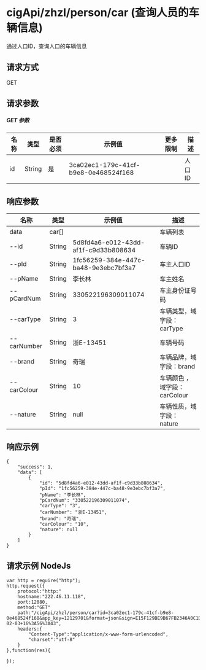 # cigApi/zhzl/person/car (查询人员的车辆信息)

通过人口ID，查询人口的车辆信息


## 请求方式

GET

## 请求参数

##### GET 参数

名称|类型|是否必须|示例值|更多限制|描述
--|--|--|--|--|--
id|String|是|3ca02ec1-179c-41cf-b9e8-0e468524f168||人口ID

## 响应参数

名称|类型|示例值|描述
--|--|--|--
data|car[]||车辆列表
--id|String|5d8fd4a6-e012-43dd-af1f-c9d33b808634|车辆ID
--pId|String|1fc56259-384e-447c-ba48-9e3ebc7bf3a7|车主人口ID
--pName|String|李长林|车主姓名
--pCardNum|String|330522196309011074|车主身份证号码
--carType|String|3|车辆类型，域字段：carType
--carNumber|String|浙E-13451|车辆号码
--brand|String|奇瑞|车辆品牌，域字段：brand
--carColour|String|10|车辆颜色 ，域字段：carColour
--nature|String|null|车辆性质，域字段：nature

## 响应示例
```
{
    "success": 1, 
    "data": [
        {
            "id": "5d8fd4a6-e012-43dd-af1f-c9d33b808634", 
            "pId": "1fc56259-384e-447c-ba48-9e3ebc7bf3a7", 
            "pName": "李长林", 
            "pCardNum": "330522196309011074", 
            "carType": "3", 
            "carNumber": "浙E-13451", 
            "brand": "奇瑞", 
            "carColour": "10", 
            "nature": null
        }
    ]
}
```

## 请求示例 NodeJs
```
var http = require("http");
http.request({
    protocol:"http:"
    hostname:"222.46.11.118",
    port:12080,
    method:"GET"
    path:"/cigApi/zhzl/person/car?id=3ca02ec1-179c-41cf-b9e8-0e468524f168&app_key=12129701&format=json&sign=E15F129BE9B67FB2346A0C1D54D0D589&sign_method=hmac&timestamp=2017-02-03+16%3A56%3A43",
    headers:{
        "Content-Type":"application/x-www-form-urlencoded",
        "charset":"utf-8"
    }
},function(res){

});
```